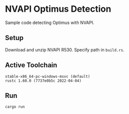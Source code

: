 NVAPI Optimus Detection
===

Sample code detecting Optimus with NVAPI.

Setup
---
Download and unzip NVAPI R530. Specify path in `build.rs`.

Active Toolchain
---

    stable-x86_64-pc-windows-msvc (default)
    rustc 1.60.0 (7737e0b5c 2022-04-04)

Run
---

    cargo run
